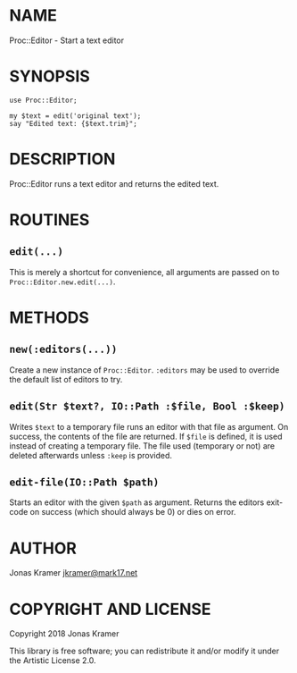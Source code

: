 NAME
====

Proc::Editor - Start a text editor

SYNOPSIS
========

    use Proc::Editor;

    my $text = edit('original text');
    say "Edited text: {$text.trim}";

DESCRIPTION
===========

Proc::Editor runs a text editor and returns the edited text.

ROUTINES
========

`edit(...)`
-----------

This is merely a shortcut for convenience, all arguments are passed on to `Proc::Editor.new.edit(...)`.

METHODS
=======

`new(:editors(...))`
--------------------

Create a new instance of `Proc::Editor`. `:editors` may be used to override the default list of editors to try.

`edit(Str $text?, IO::Path :$file, Bool :$keep)`
------------------------------------------------

Writes `$text` to a temporary file runs an editor with that file as argument. On success, the contents of the file are returned. If `$file` is defined, it is used instead of creating a temporary file. The file used (temporary or not) are deleted afterwards unless `:keep` is provided.

`edit-file(IO::Path $path)`
---------------------------

Starts an editor with the given `$path` as argument. Returns the editors exit-code on success (which should always be 0) or dies on error.

AUTHOR
======

Jonas Kramer <jkramer@mark17.net>

COPYRIGHT AND LICENSE
=====================

Copyright 2018 Jonas Kramer

This library is free software; you can redistribute it and/or modify it under the Artistic License 2.0.

